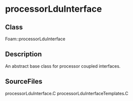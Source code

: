 # processorLduInterface 
## Class
Foam::processorLduInterface

## Description
An abstract base class for processor coupled interfaces.

## SourceFiles
processorLduInterface.C
processorLduInterfaceTemplates.C

